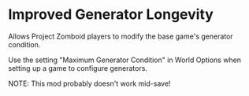 # Improved Generator Longevity
Allows Project Zomboid players to modify the base game's generator condition.

Use the setting "Maximum Generator Condition" in World Options when setting up a game to configure generators.

NOTE: This mod probably doesn't work mid-save!
